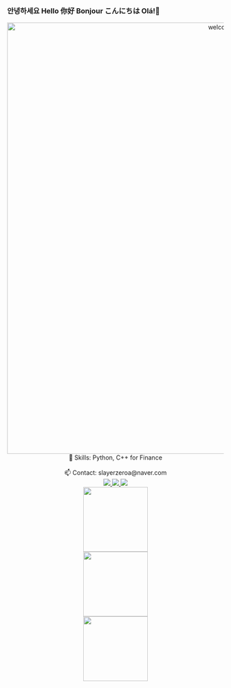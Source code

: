 ### 안녕하세요 Hello 你好 Bonjour こんにちは Olá!👋

<!--
**slayerzeroa/slayerzeroa** is a ✨ _special_ ✨ repository because its `README.md` (this file) appears on your GitHub profile.

Here are some ideas to get you started:

- 🔭 I’m currently working on ...
- 🌱 I’m currently learning ...
- 👯 I’m looking to collaborate on ...
- 🤔 I’m looking for help with ...
- 💬 Ask me about ...
- 📫 How to reach me: ...
- 😄 Pronouns: ...
- ⚡ Fun fact: ...
-->
<div align="center">
    <img src="https://user-images.githubusercontent.com/66348567/211156355-62823c67-3222-4562-b0b6-8e61debd25e4.gif" alt="welcome gif" style="width: 1000px; height: auto;" />
    <br>🌱 Skills: Python, C++ for Finance</br>
    <br>📫 Contact: slayerzeroa@naver.com</br>
</div>

<div align="center">
    <!-- Naver Badge -->
    <a href="https://blog.naver.com/slayerzeroa" target="_blank">
        <img src="https://img.shields.io/badge/Naver-03C75A?style=for-the-badge&logo=Naver&logoColor=FFFFFF"/>
    </a>
    <!-- LinkedIn Badge -->
    <a href="https://www.linkedin.com/in/%EB%8C%80%EB%AA%85-%EC%9C%A0-625084183/" target="_blank">
        <img src="https://img.shields.io/badge/LinkedIn-0A66C2?style=for-the-badge&logo=LinkedIn&logoColor=FFFFFF"/>
    </a>
    <!-- Hits Badge -->
    <a href="https://hits.seeyoufarm.com">
        <img src="https://hits.seeyoufarm.com/api/count/incr/badge.svg?url=https%3A%2F%2Fgithub.com%2Fslayerzeroa&count_bg=%23000000&title_bg=%23000000&icon=github.svg&icon_color=%23E7E7E7&title=How+many+visitors&edge_flat=false"/>

<div align="center">
    <!-- Solved.ac Profile Badge -->
    <a href="https://solved.ac/slayerzeroa" target="_blank">
        <img src="http://mazassumnida.wtf/api/generate_badge?boj=slayerzeroa" style="height: 150px;"/>
    </a>
</div>

<div align="center">
    <!-- GitHub Stats -->
    <a href="https://github.com/anuraghazra/github-readme-stats">
        <img src="https://github-readme-stats.vercel.app/api?username=slayerzeroa" style="height: 150px;" />
    </a>
</div>

<div align="center">
    <!-- Top Languages -->
    <img src="https://github-readme-stats.vercel.app/api/top-langs/?username=slayerzeroa&size_weight=0.5&count_weight=0.5&hide=scss,html,css,jupyter%20notebook,Makefile" style="height: 150px;" />
</div>


